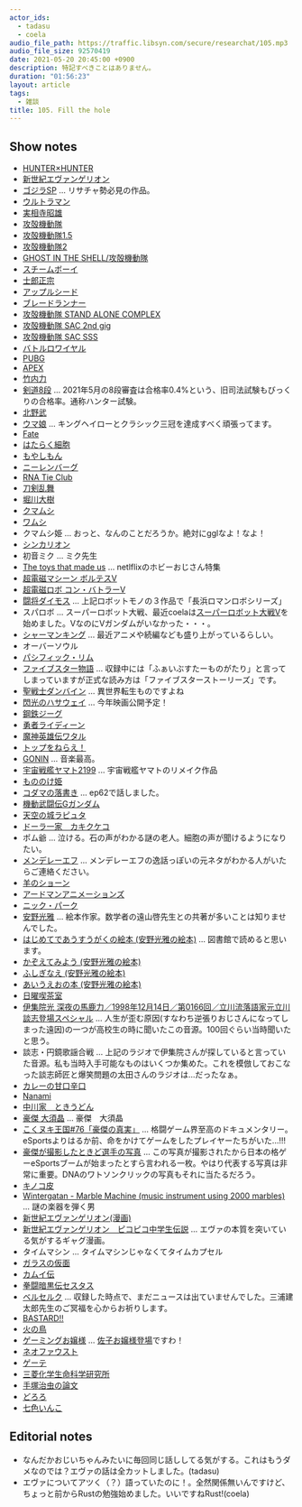 ```yaml
---
actor_ids:
  - tadasu
  - coela
audio_file_path: https://traffic.libsyn.com/secure/researchat/105.mp3
audio_file_size: 92570419
date: 2021-05-20 20:45:00 +0900
description: 特記すべきことはありません。
duration: "01:56:23"
layout: article
tags:
  - 雑談
title: 105. Fill the hole
---
```


## Show notes
- [HUNTER×HUNTER](https://www.amazon.co.jp/gp/product/B074BZ2354/?tag=researchatf04-22)
- [新世紀エヴァンゲリオン](https://www.evangelion.co.jp/)
- [ゴジラSP](https://godzilla-sp.jp/) ... リサチャ勢必見の作品。
- [ウルトラマン](https://www.amazon.co.jp/dp/B00FIZ9SSM/?tag=researchatf04-22)
- [実相寺昭雄](https://ja.wikipedia.org/wiki/%E5%AE%9F%E7%9B%B8%E5%AF%BA%E6%98%AD%E9%9B%84)
- [攻殻機動隊](https://www.amazon.co.jp/dp/B00L0QZ6GG/?tag=researchatf04-22)
- [攻殻機動隊1.5](https://www.amazon.co.jp/dp/B01NCZEPAH/?tag=researchatf04-22)
- [攻殻機動隊2](https://www.amazon.co.jp/dp/B01LS76FEI/?tag=researchatf04-22)
- [GHOST IN THE SHELL/攻殻機動隊](https://www.amazon.co.jp/dp/B06XCRQQZF/?tag=researchatf04-22)
- [スチームボーイ](https://www.amazon.co.jp/dp/B0872838H9/?tag=researchatf04-22)
- [士郎正宗](https://ja.wikipedia.org/wiki/%E5%A3%AB%E9%83%8E%E6%AD%A3%E5%AE%97)
- [アップルシード](https://www.amazon.co.jp/dp/B00R5GLJX4/?tag=researchatf04-22)
- [ブレードランナー](https://www.amazon.co.jp/dp/B012SY4QGO/?tag=researchatf04-22)
- [攻殻機動隊 STAND ALONE COMPLEX](https://www.amazon.co.jp/dp/B01JMEDX8A/?tag=researchatf04-22)
- [攻殻機動隊 SAC 2nd gig](https://www.amazon.co.jp/dp/B01JME2XAY/?tag=researchatf04-22)
- [攻殻機動隊 SAC SSS](https://www.amazon.co.jp/dp/B06XCJMTH3/?tag=researchatf04-22)
- [バトルロワイヤル](https://www.amazon.co.jp/dp/B012S0OTQU/?tag=researchatf04-22)
- [PUBG](https://www.pubg.com/)
- [APEX](https://www.ea.com/games/apex-legends)
- [竹内力](https://ja.wikipedia.org/wiki/%E7%AB%B9%E5%86%85%E5%8A%9B)
- [剣道8段](https://www.kendo.or.jp/examination/kendo-8dan/) ... 2021年5月の8段審査は合格率0.4%という、旧司法試験もびっくりの合格率。通称ハンター試験。
- [北野武](https://ja.wikipedia.org/wiki/%E3%83%93%E3%83%BC%E3%83%88%E3%81%9F%E3%81%91%E3%81%97)
- [ウマ娘](https://umamusume.jp/) ... キングヘイローとクラシック三冠を達成すべく頑張ってます。
- [Fate](https://www.fate-go.jp/)
- [はたらく細胞](https://www.amazon.co.jp/dp/B012EODH18/?tag=researchatf04-22)
- [もやしもん](https://www.amazon.co.jp/dp/B06XPC1KLW/?tag=researchatf04-22)
- [ニーレンバーグ](https://ja.wikipedia.org/wiki/%E3%83%9E%E3%83%BC%E3%82%B7%E3%83%A3%E3%83%AB%E3%83%BB%E3%83%8B%E3%83%BC%E3%83%AC%E3%83%B3%E3%83%90%E3%83%BC%E3%82%B0)
- [RNA Tie Club](https://en.wikipedia.org/wiki/RNA_Tie_Club)
- [刀剣乱舞](https://ja.wikipedia.org/wiki/%E5%88%80%E5%89%A3%E4%B9%B1%E8%88%9E)
- [堀川大樹](https://ja.wikipedia.org/wiki/%E5%A0%80%E5%B7%9D%E5%A4%A7%E6%A8%B9)
- [クマムシ](https://ja.wikipedia.org/wiki/%E7%B7%A9%E6%AD%A9%E5%8B%95%E7%89%A9)
- [ワムシ](https://ja.wikipedia.org/wiki/%E8%BC%AA%E5%BD%A2%E5%8B%95%E7%89%A9)
- クマムシ姫 ... おっと、なんのことだろうか。絶対にgglなよ！なよ！
- [シンカリオン](https://www.shinkalion.com/)
- 初音ミク ... ミク先生
- [The toys that made us](https://www.netflix.com/watch/80161497) ... netlflixのホビーおじさん特集
- [超電磁マシーン ボルテスV](https://ja.wikipedia.org/wiki/超電磁マシーン_ボルテスV)
- [超電磁ロボ コン・バトラーV](https://ja.wikipedia.org/wiki/超電磁ロボ_コン・バトラーV)
- [闘将ダイモス](https://ja.wikipedia.org/wiki/闘将ダイモス) ... 上記ロボットモノの３作品で「長浜ロマンロボシリーズ」
- スパロボ ... スーパーロボット大戦、最近coelaは[スーパーロボット大戦V](https://srw-v.suparobo.jp)を始めました。VなのにVガンダムがいなかった・・・。
- [シャーマンキング](https://www.amazon.co.jp/kindle-dbs/product/B09476TZCG/?tag=researchatf04-22) ... 最近アニメや続編なども盛り上がっているらしい。
- オーバーソウル
- [パシフィック・リム](http://www.pacificrimmovie.com)
- [ファイブスター物語](https://automaticflowers.ne.jp/fss/) ... 収録中には「ふぁいぶすたーものがたり」と言ってしまっていますが正式な読み方は「ファイブスターストーリーズ」です。
- [聖戦士ダンバイン](http://www.dunbine.net) ... 異世界転生ものですよね
- [閃光のハサウェイ](http://gundam-hathaway.net) ... 今年映画公開予定！
- [鋼鉄ジーグ](https://ja.wikipedia.org/wiki/鋼鉄ジーグ) 
- [勇者ライディーン](https://bandai-ch.flat-flat.jp/bdc/ProductDetail.jsp?ttlmmm_c=2670)
- [魔神英雄伝ワタル](http://www.mashin-eiyuuden-wataru.net/wataru1/)
- [トップをねらえ！](https://ja.wikipedia.org/wiki/トップをねらえ!)
- [GONIN](https://www.amazon.co.jp/dp/B00FWGZO4E/?tag=researchatf04-22) ... 音楽最高。
- [宇宙戦艦ヤマト2199](http://yamato2199.net) ... 宇宙戦艦ヤマトのリメイク作品
- [もののけ姫](https://www.ghibli.jp/works/mononoke/)
- [コダマの落書き](https://twitter.com/researchat_fm/status/1275887145505427464) ... ep62で話しました。
- [機動武闘伝Gガンダム](http://www.g-gundam.net)
- [天空の城ラピュタ](https://www.ghibli.jp/works/laputa/)
- [ドーラ一家　カキクケコ](https://ja.wikipedia.org/wiki/%E5%A4%A9%E7%A9%BA%E3%81%AE%E5%9F%8E%E3%83%A9%E3%83%94%E3%83%A5%E3%82%BF#%E7%A9%BA%E4%B8%AD%E6%B5%B7%E8%B3%8A%E3%80%8C%E3%83%89%E3%83%BC%E3%83%A9%E4%B8%80%E5%AE%B6%E3%80%8D)
- ポム爺 ... 泣ける。石の声がわかる謎の老人。細胞の声が聞けるようになりたい。
- [メンデレーエフ](https://ja.wikipedia.org/wiki/%E3%83%89%E3%83%9F%E3%83%88%E3%83%AA%E3%83%BB%E3%83%A1%E3%83%B3%E3%83%87%E3%83%AC%E3%83%BC%E3%82%A8%E3%83%95) ... メンデレーエフの逸話っぽいの元ネタがわかる人がいたらご連絡ください。
- [羊のショーン](https://www.netflix.com/watch/70155567)
- [アードマンアニメーションズ](https://www.aardman-jp.com/40th/)
- [ニック・パーク](https://ja.wikipedia.org/wiki/%E3%83%8B%E3%83%83%E3%82%AF%E3%83%BB%E3%83%91%E3%83%BC%E3%82%AF)
- [安野光雅](https://ja.wikipedia.org/wiki/%E5%AE%89%E9%87%8E%E5%85%89%E9%9B%85) ... 絵本作家。数学者の遠山啓先生との共著が多いことは知りませんでした。
- [はじめてであうすうがくの絵本 (安野光雅の絵本)](https://www.amazon.co.jp/dp/4834032035/?tag=researchatf04-22) ... 図書館で読めると思います。
- [かぞえてみよう (安野光雅の絵本)](https://www.amazon.co.jp/dp/4834002586/?tag=researchatf04-22)
- [ふしぎなえ (安野光雅の絵本)](https://www.amazon.co.jp/dp/4834002586/?tag=researchatf04-22)
- [あいうえおの本 (安野光雅の絵本)](https://www.amazon.co.jp/dp/4834004619/?tag=researchatf04-22)
- [日曜喫茶室](https://ja.wikipedia.org/wiki/%E6%97%A5%E6%9B%9C%E5%96%AB%E8%8C%B6%E5%AE%A4)
- [伊集院光 深夜の馬鹿力／1998年12月14日／第0166回／立川流落語家元立川談志登場スペシャル](http://kansou-review.com/ijuinhikaru-0166) ... 人生が歪む原因(すなわち逆張りおじさんになってしまった遠因)の一つが高校生の時に聞いたこの音源。100回ぐらい当時聞いたと思う。
- 談志・円鏡歌謡合戦 ... 上記のラジオで伊集院さんが探していると言っていた音源。私も当時入手可能なものはいくつか集めた。これを模倣しておこなった談志師匠と爆笑問題の太田さんのラジオは...だったなぁ。
- [カレーの甘口辛口](https://www.glico.com/jp/customer/qa/2865/)
- [Nanami](https://www.amazon.com/Nanami-Togarashi-Assorted-Chili-Pepper/dp/B0002YGSA0)
- [中川家　ときうどん](https://www.youtube.com/watch?v=b0Q5UkVLSjI)
- [豪傑 大須晶](https://twitter.com/ohsuak) ... 豪傑　大須晶
- [こくヌキ王国#76「豪傑の真実」](https://www.youtube.com/watch?v=w_jYdXcLtOE) ... 格闘ゲーム界至高のドキュメンタリー。eSportsよりはるか前、命をかけてゲームをしたプレイヤーたちがいた...!!!
- [豪傑が撮影したときど選手の写真](https://twitter.com/ohsuAK/status/886874854439370752) ... この写真が撮影されたから日本の格ゲーeSportsブームが始まったとすら言われる一枚。やはり代表する写真は非常に重要。DNAのワトソンクリックの写真もそれに当たるだろう。
- [キノコ皮](https://www.nature.com/articles/s41893-020-00606-1.epdf)
- [Wintergatan - Marble Machine (music instrument using 2000 marbles)](https://www.youtube.com/watch?v=IvUU8joBb1Q) ... 謎の楽器を弾く男
- [新世紀エヴァンゲリオン(漫画)](https://www.amazon.co.jp/dp/B00UGJULP4/?tag=researchatf04-22)
- [新世紀エヴァンゲリオン　ピコピコ中学生伝説](https://www.amazon.co.jp/gp/product/B074CDJHRR/?tag=researchatf04-22) ... エヴァの本質を突いている気がするギャグ漫画。
- タイムマシン ... タイムマシンじゃなくてタイムカプセル
- [ガラスの仮面](https://www.amazon.co.jp/gp/product/B07KXB2SX4/?tag=researchatf04-22)
- [カムイ伝](https://www.amazon.co.jp/gp/product/B078RYGSP3/?tag=researchatf04-22)
- [拳闘暗黒伝セスタス ](https://www.amazon.co.jp/gp/product/B074CC7LZR/?tag=researchatf04-22)
- [ベルセルク](https://www.amazon.co.jp/gp/product/B074C597F1/?tag=researchatf04-22) ...  収録した時点で、まだニュースは出ていませんでした。三浦建太郎先生のご冥福を心からお祈りします。
- [BASTARD!!](https://www.amazon.co.jp/gp/product/B0756XMWBZ/?tag=researchatf04-22)
- [火の鳥](https://www.amazon.co.jp/gp/product/B0756XMNQ5/?tag=researchatf04-22)
- [ゲーミングお嬢様](https://www.amazon.co.jp/gp/product/B092CYH3B8/?tag=researchatf04-22) ... [佐子お嬢様登場](https://twitter.com/akikiwww/status/1389243657375551488?s=20)ですわ！
- [ネオファウスト](https://www.amazon.co.jp/dp/B011BANWF2/?tag=researchatf04-22)
- [ゲーテ](https://ja.wikipedia.org/wiki/%E3%83%A8%E3%83%8F%E3%83%B3%E3%83%BB%E3%83%B4%E3%82%A9%E3%83%AB%E3%83%95%E3%82%AC%E3%83%B3%E3%82%B0%E3%83%BB%E3%83%95%E3%82%A9%E3%83%B3%E3%83%BB%E3%82%B2%E3%83%BC%E3%83%86)
- [三菱化学生命科学研究所](https://ja.wikipedia.org/wiki/三菱化学生命科学研究所)
- [手塚治虫の論文](http://ginmu.naramed-u.ac.jp/dspace/handle/10564/1075)
- [どろろ](https://www.amazon.co.jp/gp/product/B07571FPH9/?tag=researchatf04-22)
- [七色いんこ](https://www.amazon.co.jp/gp/product/B0756ZJ28Y/?tag=researchatf04-22)

## Editorial notes
- なんだかおじいちゃんみたいに毎回同じ話ししてる気がする。これはもうダメなのでは？エヴァの話は全カットしました。(tadasu)
- エヴァについてアツく（？）語っていたのに！。全然関係無いんですけど、ちょっと前からRustの勉強始めました。いいですねRust!(coela)
